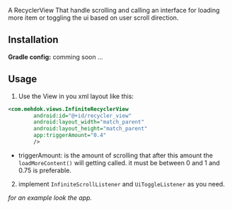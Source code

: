 A RecyclerView That handle scrolling and calling an interface for loading more item or toggling the ui based on user scroll direction.

## Installation
**Gradle config:** comming soon ...

## Usage
1) Use the View in you xml layout like this:
```xml
<com.mehdok.views.InfiniteRecyclerView
        android:id="@+id/recycler_view"
        android:layout_width="match_parent"
        android:layout_height="match_parent"
        app:triggerAmount="0.4"
        />
```

* triggerAmount: is the amount of scrolling that after this amount the `loadMoreContent()` will getting called.
it must be between 0 and 1 and 0.75 is preferable.

2) implement `InfiniteScrollListener` and `UiToggleListener` as you need.

*for an example look the app.*
